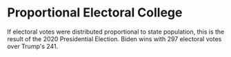 # Proportional Electoral College
If electoral votes were distributed proportional to state population, this is the result of the 2020 Presidential Election.
Biden wins with 297 electoral votes over Trump's 241.
